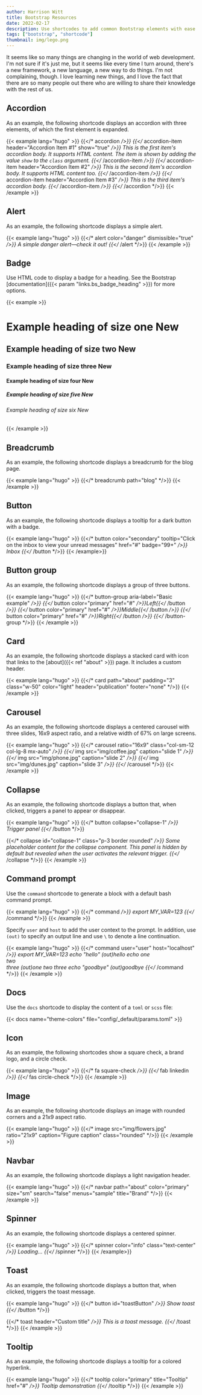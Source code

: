 ```yaml
---
author: Harrison Witt
title: Bootstrap Resources
date: 2022-02-17
description: Use shortcodes to add common Bootstrap elements with ease.
tags: ["bootstrap", "shortcode"]
thumbnail: img/lego.png
---
```


It seems like so many things are changing in the world of web development. I'm not sure if it's just me, but it seems like every time I turn around, there's a new framework, a new language, a new way to do things. I'm not complaining, though. I love learning new things, and I love the fact that there are so many people out there who are willing to share their knowledge with the rest of us.

## Accordion

As an example, the following shortcode displays an accordion with three elements, of which the first element is expanded.

<!-- markdownlint-disable MD037 -->

{{< example lang="hugo" >}}
{{</* accordion */>}}
{{</* accordion-item header="Accordion Item #1" show="true" */>}}
This is the first item's accordion body. It supports HTML content. The item is shown by adding the value
<code>show</code> to the <code>class</code> argument.
{{</* /accordion-item */>}}
{{</* accordion-item header="Accordion Item #2" */>}}
This is the second item's accordion body. It supports HTML content too.
{{</* /accordion-item */>}}
{{</* accordion-item header="Accordion Item #3" */>}}
This is the third item's accordion body.
{{</* /accordion-item */>}}
{{</* /accordion */>}}
{{< /example >}}

<!-- markdownlint-enable MD037 -->

## Alert

As an example, the following shortcode displays a simple alert.

<!-- markdownlint-disable MD037 -->

{{< example lang="hugo" >}}
{{</* alert color="danger" dismissible="true" */>}}
A simple danger alert—check it out!
{{</* /alert */>}}
{{< /example >}}

<!-- markdownlint-enable MD037 -->

## Badge

Use HTML code to display a badge for a heading. See the Bootstrap [documentation]({{< param "links.bs_badge_heading" >}}) for more options.

{{< example >}}

<h1>Example heading of size one <span class="badge bg-secondary">New</span></h1>
<h2>Example heading of size two <span class="badge bg-secondary">New</span></h2>
<h3>Example heading of size three <span class="badge bg-secondary">New</span></h3>
<h4>Example heading of size four <span class="badge bg-secondary">New</span></h4>
<h5>Example heading of size five <span class="badge bg-secondary">New</span></h5>
<h6>Example heading of size six <span class="badge bg-secondary">New</span></h6>
{{< /example >}}

## Breadcrumb

As an example, the following shortcode displays a breadcrumb for the blog page.

<!-- markdownlint-disable MD037 -->

{{< example lang="hugo" >}}
{{</* breadcrumb path="blog" */>}}
{{< /example >}}

<!-- markdownlint-enable MD037 -->

## Button

As an example, the following shortcode displays a tooltip for a dark button with a badge.

<!-- markdownlint-disable MD037 -->

{{< example lang="hugo" >}}
{{</* button color="secondary" tooltip="Click on the inbox to view your unread messages" href="#" badge="99+" */>}}
Inbox
{{</* /button */>}}
{{< /example>}}

<!-- markdownlint-enable MD037 -->

## Button group

As an example, the following shortcode displays a group of three buttons.

<!-- markdownlint-disable MD037 -->

{{< example lang="hugo" >}}
{{</* button-group aria-label="Basic example" */>}}
{{</* button color="primary" href="#" */>}}Left{{</* /button */>}}
{{</* button color="primary" href="#" */>}}Middle{{</* /button */>}}
{{</* button color="primary" href="#" */>}}Right{{</* /button */>}}
{{</* /button-group */>}}
{{< /example >}}

<!-- markdownlint-enable MD037 -->

## Card

As an example, the following shortcode displays a stacked card with icon that links to the [about]({{< ref "about" >}}) page. It includes a custom header.

<!-- markdownlint-disable MD037 -->

{{< example lang="hugo" >}}
{{</* card path="about" padding="3" class="w-50" color="light" header="publication" footer="none" */>}}
{{< /example >}}

<!-- markdownlint-enable MD037 -->

## Carousel

As an example, the following shortcode displays a centered carousel with three slides, 16x9 aspect ratio, and a relative width of 67% on large screens.

<!-- markdownlint-disable MD037 -->

{{< example lang="hugo" >}}
{{</* carousel ratio="16x9" class="col-sm-12 col-lg-8 mx-auto" */>}}
{{</* img src="img/coffee.jpg" caption="slide 1" */>}}
{{</* img src="img/phone.jpg" caption="slide 2" */>}}
{{</* img src="img/dunes.jpg" caption="slide 3" */>}}
{{</* /carousel */>}}
{{< /example >}}

<!-- markdownlint-enable MD037 -->

## Collapse

As an example, the following shortcode displays a button that, when clicked, triggers a panel to appear or disappear.

<!-- markdownlint-disable MD037 -->

{{< example lang="hugo" >}}
{{</* button collapse="collapse-1" */>}}
Trigger panel
{{</* /button */>}}

{{</* collapse id="collapse-1" class="p-3 border rounded" */>}}
Some placeholder content for the collapse component. This panel is <i>hidden by default</i> but
revealed when the user activates the relevant trigger.
{{</* /collapse */>}}
{{< /example >}}

<!-- markdownlint-enable MD037 -->

## Command prompt

Use the `command` shortcode to generate a block with a default bash command prompt.

<!-- markdownlint-disable MD037 -->

{{< example lang="hugo" >}}
{{</* command */>}}
export MY_VAR=123
{{</* /command */>}}
{{< /example >}}

<!-- markdownlint-enable MD037 -->

Specify `user` and `host` to add the user context to the prompt. In addition, use `(out)` to specify an output line and use `\` to denote a line continuation.

<!-- markdownlint-disable MD037 -->

{{< example lang="hugo" >}}
{{</* command user="user" host="localhost" */>}}
export MY_VAR=123
echo "hello"
(out)hello
echo one \
two \
three
(out)one two three
echo "goodbye"
(out)goodbye
{{</* /command */>}}
{{< /example >}}

<!-- markdownlint-enable MD037 -->

## Docs

Use the `docs` shortcode to display the content of a `toml` or `scss` file:

{{< docs name="theme-colors" file="config/_default/params.toml" >}}

## Icon

As an example, the following shortcodes show a square check, a brand logo, and a circle check.

<!-- markdownlint-disable MD037 -->

{{< example lang="hugo" >}}
{{</* fa square-check */>}}
{{</* fab linkedin */>}}
{{</* fas circle-check */>}}
{{< /example >}}

<!-- markdownlint-enable MD037 -->

## Image

As an example, the following shortcode displays an image with rounded corners and a 21x9 aspect ratio.

<!-- markdownlint-disable MD037 -->

{{< example lang="hugo" >}}
{{</* image src="img/flowers.jpg" ratio="21x9" caption="Figure caption" class="rounded" */>}}
{{< /example >}}

<!-- markdownlint-enable MD037 -->

## Navbar

As an example, the following shortcode displays a light navigation header.

<!-- markdownlint-disable MD037 -->

{{< example lang="hugo" >}}
{{</* navbar path="about" color="primary" size="sm" search="false" menus="sample" title="Brand" */>}}
{{< /example >}}

<!-- markdownlint-enable MD037 -->

## Spinner

As an example, the following shortcode displays a centered spinner.

<!-- markdownlint-disable MD037 -->

{{< example lang="hugo" >}}
{{</* spinner color="info" class="text-center" */>}}
Loading...
{{</* /spinner */>}}
{{< /example>}}

<!-- markdownlint-enable MD037 -->

## Toast

As an example, the following shortcode displays a button that, when clicked, triggers the toast message.

<!-- markdownlint-disable MD037 -->

{{< example lang="hugo" >}}
{{</* button id="toastButton" */>}}
Show toast
{{</* /button */>}}

{{</* toast header="Custom title" */>}}
This is a toast message.
{{</* /toast */>}}
{{< /example >}}

<!-- markdownlint-enable MD037 -->

## Tooltip

As an example, the following shortcode displays a tooltip for a colored hyperlink.

<!-- markdownlint-disable MD037 -->

{{< example lang="hugo" >}}
{{</* tooltip color="primary" title="Tooltip" href="#" */>}}
Tooltip demonstration
{{</* /tooltip */>}}
{{< /example >}}

<!-- markdownlint-enable MD037 -->
